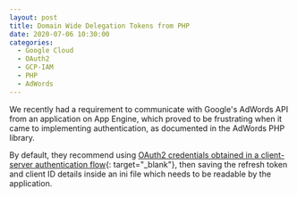 ```yaml
---
layout: post
title: Domain Wide Delegation Tokens from PHP
date: 2020-07-06 10:30:00
categories:
  - Google Cloud
  - OAuth2
  - GCP-IAM
  - PHP
  - AdWords
---
```


We recently had a requirement to communicate with Google's AdWords API from an application on App Engine, which proved to be frustrating when it came to implementing authentication, as documented in the AdWords PHP library.

By default, they recommend using [OAuth2 credentials obtained in a client-server authentication flow](https://github.com/googleads/googleads-php-lib/wiki/API-access-using-own-credentials-&#40;installed-application-flow&#41;){: target="_blank"}, then saving the refresh token and client ID details inside an ini file which needs to be readable by the application.